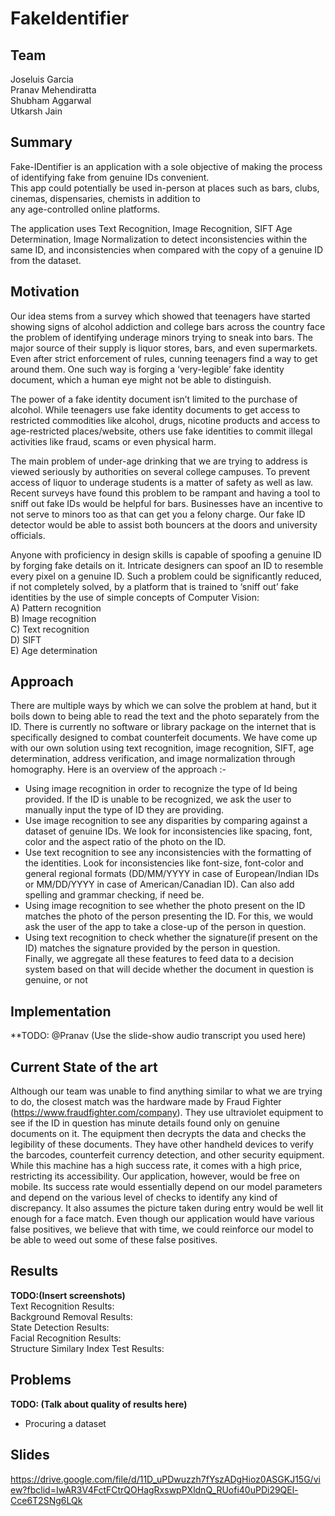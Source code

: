# FakeIdentifier

## Team
Joseluis Garcia  
Pranav Mehendiratta  
Shubham Aggarwal  
Utkarsh Jain  

## Summary
Fake-IDentifier is an application with a sole objective of making the process of identifying fake from genuine IDs convenient.   
This app could potentially be used in-person at places such as bars, clubs, cinemas, dispensaries, chemists in addition to  
any age-controlled online platforms.  
  
The application uses Text Recognition, Image Recognition, SIFT Age Determination, Image Normalization to detect inconsistencies 
within the same ID, and inconsistencies when compared with the copy of a genuine ID from the dataset.  

## Motivation
Our idea stems from a survey which showed that teenagers have started showing signs of alcohol addiction and college bars 
across the country face the problem of identifying underage minors trying to sneak into bars. The major source of 
their supply is liquor stores, bars, and even supermarkets. Even after strict enforcement of rules, cunning teenagers find 
a way to get around them. One such way is forging a ‘very-legible’ fake identity document, which a human eye might not be 
able to distinguish. 
  
The power of a fake identity document isn’t limited to the purchase of alcohol. While teenagers use fake identity documents to 
get access to restricted commodities like alcohol, drugs, nicotine products and access to age-restricted places/website, 
others use fake identities to commit illegal activities like fraud, scams or even physical harm.

The main problem of under-age drinking that we are trying to address is viewed seriously by authorities on several college campuses. 
To prevent access of liquor to underage students is a matter of safety as well as law. Recent surveys have found this problem to 
be rampant and having a tool to sniff out fake IDs would be helpful for bars. Businesses have an incentive to not 
serve to minors too as that can get you a felony charge. Our fake ID detector would be able to assist both bouncers 
at the doors and university officials.  
  
Anyone with proficiency in design skills is capable of spoofing a genuine ID by forging fake details on it. Intricate designers 
can spoof an ID to resemble every pixel on a genuine ID. Such a problem could be significantly reduced, if not completely solved,
by a platform that is trained to ‘sniff out’ fake identities by the use of simple concepts of Computer Vision:  
A) Pattern recognition  
B) Image recognition  
C) Text recognition  
D) SIFT  
E) Age determination  

## Approach
There are multiple ways by which we can solve the problem at hand, but it boils down to being able to read the text
and the photo separately from the ID. There is currently no software or library package on the internet that is 
specifically designed to combat counterfeit documents. We have come up with our own solution using text recognition, 
image recognition, SIFT, age determination, address verification, and image normalization through homography. 
Here is an overview of the approach :-  
* Using image recognition in order to recognize the type of Id being provided. If the ID is unable to be recognized, we ask the user to manually input the type of ID they are providing.
* Use image recognition to see any disparities by comparing against a dataset of genuine IDs. We look for inconsistencies like spacing, font, color and the aspect ratio of the photo on the ID.
* Use text recognition to see any inconsistencies with the formatting of the identities. Look for inconsistencies like font-size, font-color and general regional formats (DD/MM/YYYY in case of European/Indian IDs or MM/DD/YYYY in case of American/Canadian ID). Can also add spelling and grammar checking, if need be.
* Using image recognition to see whether the photo present on the ID matches the photo of the person presenting the ID. For this, we would ask the user of the app to take a close-up of the person in question.
* Using text recognition to check whether the signature(if present on the ID) matches the signature provided by the person in question.    
Finally, we aggregate all these features to feed data to a decision system based on that will decide whether the document in question is genuine, or not

## Implementation
**TODO: @Pranav (Use the slide-show audio transcript you used here) 

## Current State of the art
Although our team was unable to find anything similar to what we are trying to do, the closest match was the hardware made by Fraud Fighter (https://www.fraudfighter.com/company). They use ultraviolet equipment to see if the ID in question has minute details found only on genuine documents on it. The equipment then decrypts the data and checks the legibility of these documents. They have other handheld devices to verify the barcodes, counterfeit currency detection, and other security equipment. While this machine has a high success rate, it comes with a high price, restricting its accessibility. Our application, however, would be free on mobile. Its success rate would essentially depend on our model parameters and depend on the various level of checks to identify any kind of discrepancy. It also assumes the picture taken during entry would be well lit enough for a face match.
Even though our application would have various false positives, we believe that with time, we could reinforce our model to be able to weed out some of these false positives. 


## Results
**TODO:(Insert screenshots)**  
Text Recognition Results:  
Background Removal Results:  
State Detection Results:  
Facial Recognition Results:  
Structure Similary Index Test Results:  


## Problems
**TODO: (Talk about quality of results here)**
* Procuring a dataset

## Slides
https://drive.google.com/file/d/11D_uPDwuzzh7fYszADgHioz0ASGKJ15G/view?fbclid=IwAR3V4FctFCtrQOHagRxswpPXldnQ_RUofi40uPDi29QEl-Cce6T2SNg6LQk
